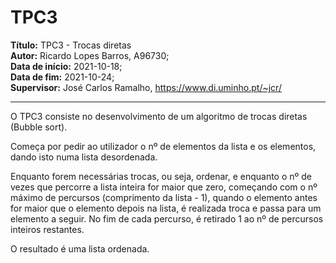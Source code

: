 # TPC3

**Título:** TPC3 - Trocas diretas                                                       
**Autor:**  Ricardo Lopes Barros, A96730;                             
**Data de início:** 2021-10-18;   
**Data de fim:** 2021-10-24;   
**Supervisor:** José Carlos Ramalho, https://www.di.uminho.pt/~jcr/

---


O TPC3 consiste no desenvolvimento de um algoritmo de trocas diretas (Bubble sort).

Começa por pedir ao utilizador o nº de elementos da lista e os elementos, dando isto numa lista desordenada.

Enquanto forem necessárias trocas, ou seja, ordenar, e enquanto o nº de vezes que percorre a lista inteira for maior que zero, começando com o nº máximo de percursos (comprimento da lista - 1), quando o elemento antes for maior que o elemento depois na lista, é realizada troca e passa para um elemento a seguir. No fim de cada percurso, é retirado 1 ao nº de percursos inteiros restantes.

O resultado é uma lista ordenada.
